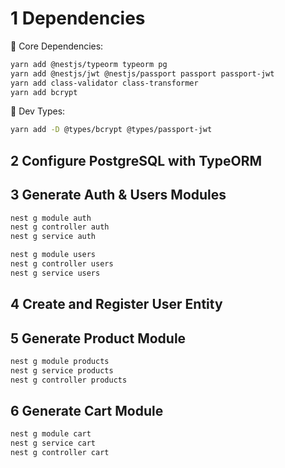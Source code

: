# 1 Dependencies

🔧 Core Dependencies:

```bash
yarn add @nestjs/typeorm typeorm pg
yarn add @nestjs/jwt @nestjs/passport passport passport-jwt
yarn add class-validator class-transformer
yarn add bcrypt
```

🧪 Dev Types:

```bash
yarn add -D @types/bcrypt @types/passport-jwt
```

## 2 Configure PostgreSQL with TypeORM

## 3 Generate Auth & Users Modules

```bash
nest g module auth
nest g controller auth
nest g service auth

nest g module users
nest g controller users
nest g service users
```

## 4 Create and Register User Entity

## 5 Generate Product Module

```bash
nest g module products
nest g service products
nest g controller products
```

## 6 Generate Cart Module

```bash
nest g module cart
nest g service cart
nest g controller cart
```
